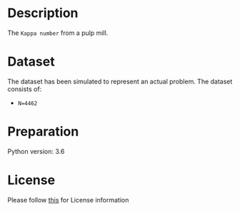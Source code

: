 # Description
The `Kappa number` from a pulp mill.

# Dataset
The dataset has been simulated to represent an actual problem. The dataset consists of:

- `N=4462`

# Preparation
Python version: 3.6 

# License
Please follow [this](https://creativecommons.org/licenses/by-sa/4.0/) for License information